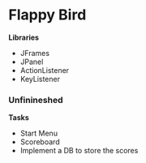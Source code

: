  # Flappy Bird
 **Libraries**<br/>
 - JFrames
 - JPanel
 - ActionListener
 - KeyListener

### Unfinineshed
**Tasks**<br/> 
  - Start Menu
  - Scoreboard
  - Implement a DB to store the scores
 
